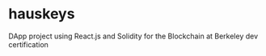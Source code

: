# hauskeys
DApp project using React.js and Solidity for the Blockchain at Berkeley dev certification
